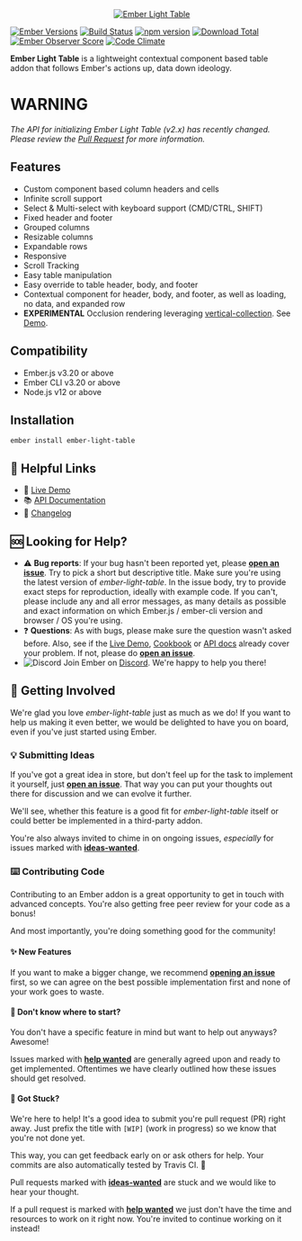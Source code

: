 <div align="center">
  <a href="https://adopted-ember-addons.github.io/ember-light-table/">
    <img
      src="https://github.com/adopted-ember-addons/ember-light-table/master/docs/readme-logo.png"
      alt="Ember Light Table"
    >
  </a>
</div>

[![Ember Versions](https://img.shields.io/badge/Ember.js%20Versions-%5E3.4%20and%20%5E4.0-brightgreen.svg)](https://travis-ci.org/offirgolan/ember-light-table)
[![Build Status](https://travis-ci.org/offirgolan/ember-light-table.svg)](https://travis-ci.org/offirgolan/ember-light-table)
[![npm version](https://badge.fury.io/js/ember-light-table.svg)](http://badge.fury.io/js/ember-light-table)
[![Download Total](https://img.shields.io/npm/dt/ember-light-table.svg)](http://badge.fury.io/js/ember-light-table)
[![Ember Observer Score](https://emberobserver.com/badges/ember-light-table.svg)](https://emberobserver.com/addons/ember-light-table)
[![Code Climate](https://codeclimate.com/github/offirgolan/ember-light-table/badges/gpa.svg)](https://codeclimate.com/github/offirgolan/ember-light-table)

**Ember Light Table** is a  lightweight contextual component based table addon that follows Ember's actions up, data down ideology.

# WARNING
_The API for initializing Ember Light Table (v2.x) has recently changed. Please review the [Pull Request](https://github.com/adopted-ember-addons/ember-light-table/pull/701) for more information._

## Features

- Custom component based column headers and cells
- Infinite scroll support
- Select & Multi-select with keyboard support (CMD/CTRL, SHIFT)
- Fixed header and footer
- Grouped columns
- Resizable columns
- Expandable rows
- Responsive
- Scroll Tracking
- Easy table manipulation
- Easy override to table header, body, and footer
- Contextual component for header, body, and footer, as well as loading, no data, and expanded row
- **EXPERIMENTAL** Occlusion rendering leveraging [vertical-collection](https://github.com/html-next/vertical-collection). See [Demo](http://adopted-ember-addons.github.io/ember-light-table/#/cookbook/occlusion-rendering).


Compatibility
------------------------------------------------------------------------------

* Ember.js v3.20 or above
* Ember CLI v3.20 or above
* Node.js v12 or above


Installation
------------------------------------------------------------------------------

```shell
ember install ember-light-table
```

## :link: Helpful Links

- :rocket: [Live Demo][demo]
- :books: [API Documentation][docs]
- :pencil: [Changelog](CHANGELOG.md)

## :sos: Looking for Help?

- :warning: **Bug reports**: If your bug hasn't been reported yet, please [**open an issue**][new-issue]. Try to pick a short but descriptive title. Make sure you're using the latest version of *ember-light-table*. In the issue body, try to provide exact steps for reproduction, ideally with example code. If you can't, please include any and all error messages, as many details as possible and exact information on which Ember.js / ember-cli version and browser / OS you're using.
- :question: **Questions**: As with bugs, please make sure the question wasn't asked before. Also, see if the [Live Demo][demo], [Cookbook][cookbook] or [API docs][docs] already cover your problem. If not, please do [**open an issue**][new-issue].
- ![Discord](https://img.shields.io/discord/480462759797063690.svg?logo=discord) Join Ember on [Discord](https://discord.gg/zT3asNS). We're happy to help you there!

## :metal: Getting Involved

We're glad you love *ember-light-table* just as much as we do! If you want to help us making it even better, we would be delighted to have you on board, even if you've just started using Ember.

### :bulb: Submitting Ideas

If you've got a great idea in store, but don't feel up for the task to implement it yourself, just [**open an issue**][new-issue]. That way you can put your thoughts out there for discussion and we can evolve it further.

We'll see, whether this feature is a good fit for *ember-light-table* itself or could better be implemented in a third-party addon.

You're also always invited to chime in on ongoing issues, *especially* for issues marked with [**ideas-wanted**][ideas-wanted].

### :keyboard: Contributing Code

Contributing to an Ember addon is a great opportunity to get in touch with advanced concepts. You're also getting free peer review for your code as a bonus!

And most importantly, you're doing something good for the community!

#### :sparkles: New Features

If you want to make a bigger change, we recommend [**opening an issue**][new-issue] first, so we can agree on the best possible implementation first and none of your work goes to waste.

#### :eyes: Don't know where to start?

You don't have a specific feature in mind but want to help out anyways? Awesome!

Issues marked with [**help wanted**][help-wanted] are generally agreed upon and ready to get implemented. Oftentimes we have clearly outlined how these issues should get resolved.

#### :handshake: Got Stuck?

We're here to help! It's a good idea to submit you're pull request (PR) right away. Just prefix the title with `[WIP]` (work in progress) so we know that you're not done yet.

This way, you can get feedback early on or ask others for help. Your commits are also automatically tested by Travis CI. :robot:

Pull requests marked with [**ideas-wanted**][pr-ideas-wanted] are stuck and we would like to hear your thought.

If a pull request is marked with [**help wanted**][pr-help-wanted] we just don't have the time and resources to work on it right now. You're invited to continue working on it instead!

[new-issue]: https://github.com/offirgolan/ember-light-table/issues/new

[ideas-wanted]: https://github.com/offirgolan/ember-light-table/issues?q=is%3Aissue+is%3Aopen+label%3Aideas-wanted
[help-wanted]: https://github.com/offirgolan/ember-light-table/issues?q=is%3Aissue+is%3Aopen+label%3A%22help+wanted%22

[pr-ideas-wanted]: https://github.com/offirgolan/ember-light-table/pulls?q=is%3Apr+is%3Aopen+label%ideas-wanted
[pr-help-wanted]: https://github.com/offirgolan/ember-light-table/pulls?q=is%3Apr+is%3Aopen+label%3Ahelp+wanted

[demo]: https://adopted-ember-addons.github.io/ember-light-table/
[cookbook]: https://adopted-ember-addons.github.io/ember-light-table/#/cookbook
[docs]: https://adopted-ember-addons.github.io/ember-light-table/docs/
